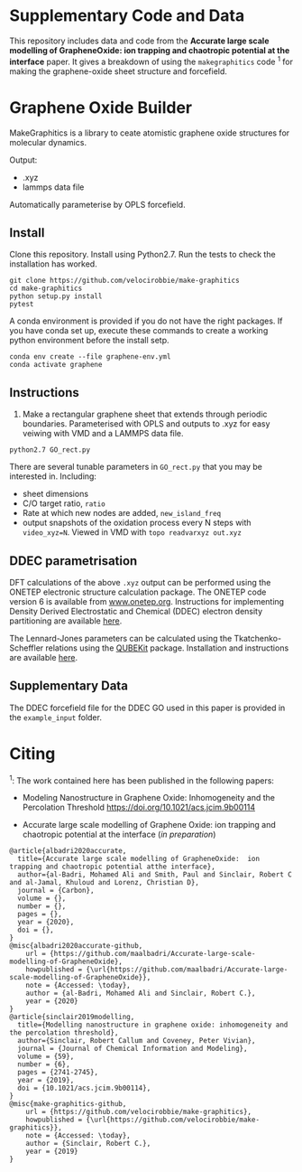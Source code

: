 # Supplementary Code and Data

This repository includes data and code from the **Accurate large scale modelling of GrapheneOxide:  ion trapping and chaotropic potential at the interface** paper. It gives a breakdown of using the `makegraphitics` code <sup>1</sup> for making the graphene-oxide sheet structure and forcefield. 

# Graphene Oxide Builder

MakeGraphitics is a library to ceate atomistic graphene oxide structures for molecular dynamics.

Output:
- .xyz 
- lammps data file

Automatically parameterise by OPLS forcefield.

## Install

Clone this repository. Install using Python2.7. Run the tests to check the installation has worked.
```
git clone https://github.com/velocirobbie/make-graphitics
cd make-graphitics
python setup.py install
pytest
```
A conda environment is provided if you do not have the right packages. If you have conda set up, execute these commands to create a working python environment before the install setp.
```
conda env create --file graphene-env.yml
conda activate graphene
```

## Instructions 

1) Make a rectangular graphene sheet that extends through periodic boundaries. Parameterised with OPLS and outputs to .xyz for easy veiwing with VMD and a LAMMPS data file.
```
python2.7 GO_rect.py
```
There are several tunable parameters in `GO_rect.py` that you may be interested in. Including:
- sheet dimensions
- C/O target ratio, `ratio`
- Rate at which new nodes are added, `new_island_freq`
- output snapshots of the oxidation process every N steps with `video_xyz=N`. Viewed in VMD with `topo readvarxyz out.xyz`

## DDEC parametrisation

DFT calculations of the above `.xyz` output can be performed using the ONETEP electronic structure calculation package. The ONETEP code version 6 is available from www.onetep.org. Instructions for implementing Density Derived Electrostatic and Chemical (DDEC) electron density partitioning are available [here](https://www.onetep.org/pmwiki/uploads/Main/Documentation/ddec.pdf).

The Lennard-Jones parameters can be calculated using the Tkatchenko-Scheffler relations using the [QUBEKit](https://github.com/qubekit/QUBEKit) package. Installation and instructions are available [here](https://github.com/qubekit/QUBEKit#qubekit-commands-custom-start-and-end-points-single-molecule). 

## Supplementary Data

The DDEC forcefield file for the DDEC GO used in this paper is provided in the `example_input` folder.

# Citing

<sup>1</sup>: The work contained here has been published in the following papers: 

 - Modeling Nanostructure in Graphene Oxide: Inhomogeneity and the Percolation Threshold https://doi.org/10.1021/acs.jcim.9b00114

 - Accurate large scale modelling of Graphene Oxide:  ion trapping and chaotropic potential at the interface (*in preparation*) 
```
@article{albadri2020accurate,
  title={Accurate large scale modelling of GrapheneOxide:  ion trapping and chaotropic potential atthe interface},
  author={al-Badri, Mohamed Ali and Smith, Paul and Sinclair, Robert C and al-Jamal, Khuloud and Lorenz, Christian D},
  journal = {Carbon},
  volume = {},
  number = {},
  pages = {},
  year = {2020},
  doi = {},
}
@misc{albadri2020accurate-github,
    url = {https://github.com/maalbadri/Accurate-large-scale-modelling-of-GrapheneOxide},
    howpublished = {\url{https://github.com/maalbadri/Accurate-large-scale-modelling-of-GrapheneOxide}},
    note = {Accessed: \today},
    author = {al-Badri, Mohamed Ali and Sinclair, Robert C.},
    year = {2020}
}
@article{sinclair2019modelling,
  title={Modelling nanostructure in graphene oxide: inhomogeneity and the percolation threshold},
  author={Sinclair, Robert Callum and Coveney, Peter Vivian},
  journal = {Journal of Chemical Information and Modeling},
  volume = {59},
  number = {6},
  pages = {2741-2745},
  year = {2019},
  doi = {10.1021/acs.jcim.9b00114},
}
@misc{make-graphitics-github,
    url = {https://github.com/velocirobbie/make-graphitics},
    howpublished = {\url{https://github.com/velocirobbie/make-graphitics}},
    note = {Accessed: \today},
    author = {Sinclair, Robert C.},
    year = {2019}
}
